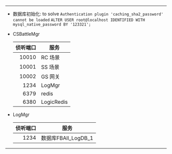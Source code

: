 ﻿
-------
* 数据库初始化:
    to solve `Authentication plugin 'caching_sha2_password' cannot be loaded`
    `ALTER USER root@localhost IDENTIFIED WITH mysql_native_password BY '123321';`

* CSBattleMgr

  侦听端口 | 服务
  ------------: | ------------- 
  10010 | RC 场景
  10001 | SS 场景
  10002 | GS 网关
   1234 | LogMgr
   6379 | redis
   6380 | LogicRedis
   
* LogMgr

  侦听端口 | 服务
  ------------: | ------------- 
  1234 | 数据库FBAll_LogDB_1
-------